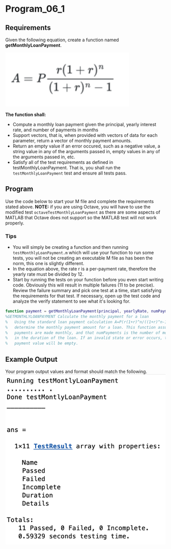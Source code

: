 # Program\_06\_1
## Requirements
Given the following equation, create a function named **getMonthlyLoanPayment**.

![Program_06_1_Equation.png](images/Program_06_1_Equation.png)

**The function shall:**
* Compute a monthly loan payment given the principal, yearly interest rate, and number of payments in months
* Support vectors, that is, when provided with vectors of data for each parameter, return a vector of monthly payment amounts.
* Return an empty value if an error occured, such as a negative value, a string value in any of the arguments passed in, empty values in any of the arguments passed in, etc.
* Satisfy all of the test requirements as defined in testMonthlyLoanPayment. That is, you shall run the `testMonthlyLoanPayment` test and ensure all tests pass.

## Program
Use the code below to start your M file and complete the requirements stated above. **NOTE:** if you are using Octave, you will have to use the modified test `octaveTestMonthlyLoanPayment` as there are some aspects of MATLAB that Octave does not support so the MATLAB test will not work properly.

### Tips
* You will simply be creating a function and then running `testMonthlyLoanPayment.m` which will use your function to run some tests, you will not be creating an executable M file as has been the norm, this one is slightly different.
* In the equation above, the rate r is a per-payment rate, therefore the yearly rate must be divided by 12.
* Start by running the tests on your function before you even start writing code. Obviously this will result in multiple failures (11 to be precise). Review the failure summary and pick one test at a time, start satisfying the requirements for that test. If necessary, open up the test code and analyze the verify statement to see what it's looking for.

```Matlab
function payment = getMonthlyLoanPayment(principal, yearlyRate, numPayments)
%GETMONTHLYLOANPAYMENT Calculate the monthly payment for a loan
%   Using the standard loan payment calculation A=P(r(1+r)^n/((1+r)^n-1))
%   determine the monthly payment amount for a loan. This function assumes
%   payments are made monthly, and that numPayments is the number of months
%   in the duration of the loan. If an invalid state or error occurs, the
%   payment value will be empty.
```
## Example Output
Your program output values and format should match the following.
![Program_06_1_Example_Output.png](images/Program_06_1_Example_Output.png)
